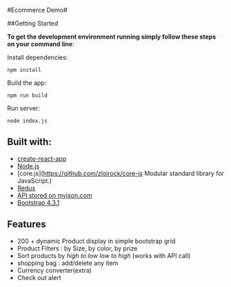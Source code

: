 #Ecommerce Demo#

##Getting Started

**To get the development environment running simply follow these steps on your command line**:

Install dependencies:
```
npm install
```

Build the app:
```
npm run build
```

Run server:
```
node index.js
```

## Built with:

- [create-react-app](https://github.com/facebook/create-react-app?files=1)
- [Node.js](https://nodejs.org/en/)
- [core.js](https://github.com/zloirock/core-js  Modular standard library for JavaScript.)
- [Redux](https://redux.js.org/introduction/getting-started)
- [API stored on myjson.com](https://api.myjson.com/bins/1ek26f)
- [Bootstrap 4.3.1](http://getbootstrap.com/)


## Features

- 200 + dynamic Product display in simple bootstrap grid 
- Product Filters : by Size, by color, by prize
- Sort products by *high to low* *low to high* (works with API call)
- shopping bag : add/delete any item
- Currency converter(extra)
- Check out alert
